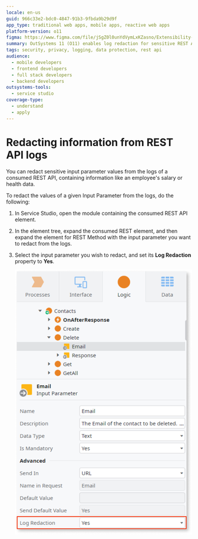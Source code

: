 ```yaml
---
locale: en-us
guid: 966c33e2-bdc0-4847-91b3-9fbda9b29d9f
app_type: traditional web apps, mobile apps, reactive web apps
platform-version: o11
figma: https://www.figma.com/file/jSgZ0l0unYdVymLxKZasno/Extensibility-and-Integration?type=design&node-id=410%3A99&mode=design&t=187UAgmZTPxcY0ZG-1
summary: OutSystems 11 (O11) enables log redaction for sensitive REST API input parameters.
tags: security, privacy, logging, data protection, rest api
audience:
  - mobile developers
  - frontend developers
  - full stack developers
  - backend developers
outsystems-tools:
  - service studio
coverage-type:
  - understand
  - apply
---
```


# Redacting information from REST API logs

You can redact sensitive input parameter values from the logs of a consumed
REST API, containing information like an employee's salary or health data.

To redact the values of a given Input Parameter from the logs, do the
following:

1. In Service Studio, open the module containing the consumed REST API element.

1. In the element tree, expand the consumed REST element, and then expand the
   element for REST Method with the input parameter you want to redact from the
   logs.

1. Select the input parameter you wish to redact, and set its **Log Redaction**
   property to **Yes**.

    ![Screenshot showing how to set the Log Redaction property to Yes for an input parameter in Service Studio](images/redact-logs-property-ss.png "Setting Log Redaction Property in Service Studio")
